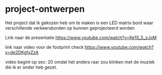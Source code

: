 # project-ontwerpen
Het project dat ik gekozen heb om te maken is een LED matrix bord waar verschillende verkeersborden op kunnen geprojecteerd worden 

Link naar de presentatie https://www.youtube.com/watch?v=Ke1S_5_zJoM


link naar video voor de footprint check https://www.youtube.com/watch?v=de2DKgfxZzA

video begint op sec: 20 omdat het anders raar zou klinken met de muziek die ik er onder heb gezet.
